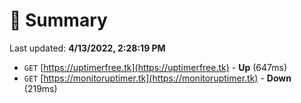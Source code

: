 # 📖 Summary
Last updated: **4/13/2022, 2:28:19 PM**

- `GET` [https://uptimerfree.tk](https://uptimerfree.tk) - **Up** (647ms)
- `GET` [https://monitoruptimer.tk](https://monitoruptimer.tk) - **Down** (219ms)
